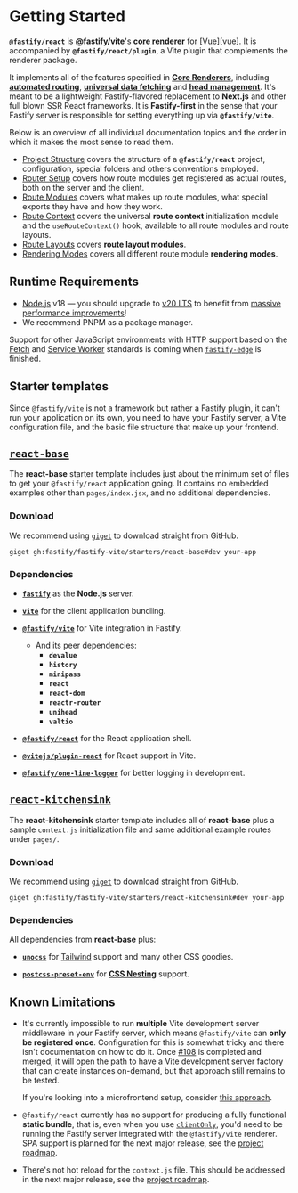 <!--@include: ../guide/parts/links.md-->

# Getting Started

**`@fastify/react`** is **@fastify/vite**'s [**core renderer**](/guide/core-renderers) for [Vue][vue]. It is accompanied by **`@fastify/react/plugin`**, a Vite plugin that complements the renderer package.

It implements all of the features specified in [**Core Renderers**](/guide/core-renderers), including [**automated routing**](/react/router-setup), [**universal data fetching**](/react/route-modules#data-fetching) and [**head management**](/react/route-modules#page-metadata). It's meant to be a lightweight Fastify-flavored replacement to **Next.js** and other full blown SSR React frameworks. It is **Fastify-first** in the sense that your Fastify server is responsible for setting everything up via **`@fastify/vite`**.

Below is an overview of all individual documentation topics and the order in which it makes the most sense to read them.

- [Project Structure](/react/project-structure) covers the structure of a **`@fastify/react`** project, configuration, special folders and others conventions employed.
- [Router Setup](/react/router-setup) covers how route modules get registered as actual routes, both on the server and the client.
- [Route Modules](/react/route-modules) covers what makes up route modules, what special exports they have and how they work. 
- [Route Context](/react/route-context) covers the universal **route context** initialization module and the `useRouteContext()` hook, available to all route modules and route layouts.
- [Route Layouts](/react/route-layouts) covers **route layout modules**.
- [Rendering Modes](/react/rendering-modes) covers all different route module **rendering modes**.

## Runtime Requirements

- [Node.js](https://nodejs.org/en/) v18 — you should upgrade to [v20 LTS](https://nodejs.org/en/blog/announcements/v20-release-announce) to benefit from [massive performance improvements](https://blog.rafaelgss.dev/state-of-nodejs-performance-2023)!
- We recommend PNPM as a package manager.

Support for other JavaScript environments with HTTP support based on the [Fetch](https://fetch.spec.whatwg.org/) and [Service Worker](https://www.w3.org/TR/service-workers/) standards is coming when [`fastify-edge`](https://github.com/galvez/fastify-edge) is finished.

## Starter templates

Since `@fastify/vite` is not a framework but rather a Fastify plugin, it can't run your application on its own, you need to have your Fastify server, a Vite configuration file, and the basic file structure that make up your frontend.

## <a href="https://github.com/fastify/fastify-vite/tree/dev/starters/react-base" target="_blank" rel="noreferrer"><code style="white-space: nowrap;">react-base</code></a>


The **react-base** starter template includes just about the minimum set of files to get your `@fastify/react` application going. It contains no embedded examples other than `pages/index.jsx`, and no additional dependencies.

### Download

We recommend using [`giget`](https://github.com/unjs/giget) to download straight from GitHub.

```
giget gh:fastify/fastify-vite/starters/react-base#dev your-app
```

### Dependencies

- [**`fastify`**](https://github.com/fastify/fastify) as the **Node.js** server.

- [**`vite`**](https://vitejs.dev/) for the client application bundling.

- [**`@fastify/vite`**](https://github.com/fastify/fastify-vite) for Vite integration in Fastify.
  - And its peer dependencies:
    - **`devalue`**
    - **`history`**
    - **`minipass`**
    - **`react`**
    - **`react-dom`**
    - **`reactr-router`**
    - **`unihead`**
    - **`valtio`**

- [**`@fastify/react`**](https://github.com/fastify/fastify-vite/tree/dev/packages/fastify-react) for the React application shell.

- [**`@vitejs/plugin-react`**](https://github.com/vitejs/vite-plugin-react) for React support in Vite.

- [**`@fastify/one-line-logger`**](https://github.com/fastify/one-line-logger) for better logging in development.

## <a href="https://github.com/fastify/fastify-vite/tree/dev/starters/react-kitchensink" target="_blank" rel="noreferrer"><code>react-kitchensink</code></a>

The **react-kitchensink** starter template includes all of **react-base** plus a sample `context.js` initialization file and same additional example routes under `pages/`.


### Download

We recommend using [`giget`](https://github.com/unjs/giget) to download straight from GitHub.

```
giget gh:fastify/fastify-vite/starters/react-kitchensink#dev your-app
```

### Dependencies

All dependencies from **react-base** plus:

- [**`unocss`**](https://github.com/unocss/unocss) for [Tailwind](https://unocss.dev/presets/wind) support and many other CSS goodies.

- [**`postcss-preset-env`**](https://www.npmjs.com/package/postcss-preset-env) for [**CSS Nesting**](https://www.w3.org/TR/css-nesting-1/) support.


## Known Limitations

- It's currently impossible to run **multiple** Vite development server middleware in your Fastify server, which means `@fastify/vite` can **only be registered once**. Configuration for this is somewhat tricky and there isn't documentation on how to do it. Once [#108](https://github.com/fastify/fastify-vite/pull/108) is completed and merged, it will open the path to have a Vite development server factory that can create instances on-demand, but that approach still remains to be tested.

  If you're looking into a microfrontend setup, consider [this approach](https://dev.to/getjv/react-micro-frontends-with-vite-5442).

- `@fastify/react` currently has no support for producing a fully functional **static bundle**, that is, even when you use [`clientOnly`](/react/rendering-modes#client-only), you'd need to be running the Fastify server integrated with the `@fastify/vite` renderer. SPA support is planned for the next major release, see the [project roadmap](/roadmap).

- There's not hot reload for the `context.js` file. This should be addressed in the next major release, see the [project roadmap](/roadmap).
